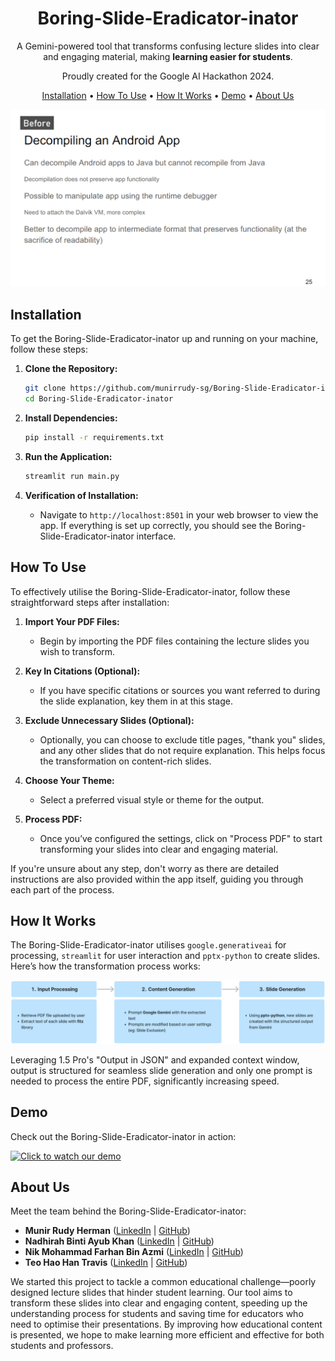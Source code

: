 <div align="center">

# Boring-Slide-Eradicator-inator

A Gemini-powered tool that transforms confusing lecture slides into clear and engaging material, making **learning easier for students**.

Proudly created for the Google AI Hackathon 2024.

[Installation](#installation) •
[How To Use](#how-to-use) •
[How It Works](#how-it-works) •
[Demo](#demo) •
[About Us](#about-us)

![Before and After Slides](beforeafter.gif)

</div>

## Installation

To get the Boring-Slide-Eradicator-inator up and running on your machine, follow these steps:

1. **Clone the Repository:**
     ```bash
     git clone https://github.com/munirrudy-sg/Boring-Slide-Eradicator-inator.git
     cd Boring-Slide-Eradicator-inator
     ```

2. **Install Dependencies:**
     ```bash
     pip install -r requirements.txt
     ```

3. **Run the Application:**
     ```bash
     streamlit run main.py
     ```

4. **Verification of Installation:**
   - Navigate to `http://localhost:8501` in your web browser to view the app. If everything is set up correctly, you should see the Boring-Slide-Eradicator-inator interface.

## How To Use

To effectively utilise the Boring-Slide-Eradicator-inator, follow these straightforward steps after installation:

1. **Import Your PDF Files:**
   - Begin by importing the PDF files containing the lecture slides you wish to transform.

2. **Key In Citations (Optional):**
   - If you have specific citations or sources you want referred to during the slide explanation, key them in at this stage.

3. **Exclude Unnecessary Slides (Optional):**
   - Optionally, you can choose to exclude title pages, "thank you" slides, and any other slides that do not require explanation. This helps focus the transformation on content-rich slides.

4. **Choose Your Theme:**
   - Select a preferred visual style or theme for the output. 

5. **Process PDF:**
   - Once you’ve configured the settings, click on "Process PDF" to start transforming your slides into clear and engaging material.

If you're unsure about any step, don't worry as there are detailed instructions are also provided within the app itself, guiding you through each part of the process.

## How It Works

The Boring-Slide-Eradicator-inator utilises `google.generativeai` for processing, `streamlit` for user interaction and `pptx-python` to create slides. Here’s how the transformation process works:

![Flowchart of App](flowchart.png)

Leveraging 1.5 Pro's "Output in JSON" and expanded context window, output is structured for seamless slide generation and only one prompt is needed to process the entire PDF, significantly increasing speed.

## Demo
Check out the Boring-Slide-Eradicator-inator in action:

[![Click to watch our demo](https://i3.ytimg.com/vi/aKh74B5w2dk/maxresdefault.jpg)](https://www.youtube.com/watch?v=aKh74B5w2dk)

## About Us

Meet the team behind the Boring-Slide-Eradicator-inator:

- **Munir Rudy Herman** ([LinkedIn](https://www.linkedin.com/in/munirrudy) | [GitHub](https://github.com/munirrudy-sg/))
- **Nadhirah Binti Ayub Khan** ([LinkedIn](https://www.linkedin.com/in/nadhirah-binti-ayub-khan-6460b4163/) | [GitHub](https://github.com/nadhirah5))
- **Nik Mohammad Farhan Bin Azmi** ([LinkedIn](https://www.linkedin.com/in/farhanazmi0017/) | [GitHub](https://github.com/farhanazmiCS))
- **Teo Hao Han Travis** ([LinkedIn](https://www.linkedin.com/in/travis-teo-hao-han/) | [GitHub](https://github.com/Tthh123))

We started this project to tackle a common educational challenge—poorly designed lecture slides that hinder student learning. Our tool aims to transform these slides into clear and engaging content, speeding up the understanding process for students and saving time for educators who need to optimise their presentations. By improving how educational content is presented, we hope to make learning more efficient and effective for both students and professors.

